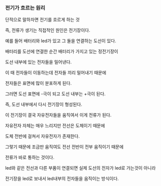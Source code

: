 
### 전기가 흐르는 원리

단적으로 말하자면 전기를 흐르게 하는 것

즉, 전류가 생기는 직접적인 원인은 전기장이다.

예를 들어 배터리와 led가 있고 그 둘을 연결하는 도선이 있다.

배터리를 도선에 연결한 순간 배터리가 가지고 있는 정전기장이

도선 내부에 있는 전자들을 밀어낸다. 

이 때 전자들이 이동하는데 전자들 끼리 밀어내기 때문에

전자들은 표면에 많이 분포하게 된다.

그러면 도선 표면에 -극이 되고 도선 내부는 +극이 된다.

즉, 도선 내부에서 다시 전기장이 형성된다.

이 전기장이 결국 자유전자들을 움직여서 이게 전류가 된다.

자유전자 자체는 매우 느리지만 전선은 도체이기 때문에

도체 전반에 걸쳐서 자유전자가 존재한다. 

그렇기 때문에 조금만 움직여도 전선 전반이 전부 움직이기 때문에

전류가 바로 통하는 것이다.

led와 같은 전선과 다른 부품이 연결되면 실제 도선의 전자가 led로 가는것이 아니라

전기장을 led로 보내서 led내부의 전자들을 움직이는 방식이다. 
